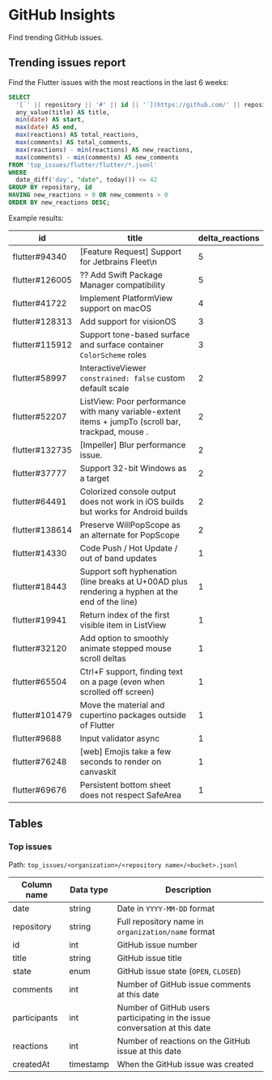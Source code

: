 # GitHub Insights

Find trending GitHub issues.

## Trending issues report

Find the Flutter issues with the most reactions in the last 6 weeks:

```sql
SELECT
  '[`' || repository || '#' || id || '`](https://github.com/' || repository || '/issues/' || id || ')' AS id,
  any_value(title) AS title,
  min(date) AS start,
  max(date) AS end,
  max(reactions) AS total_reactions,
  max(comments) AS total_comments,
  max(reactions) - min(reactions) AS new_reactions,
  max(comments) - min(comments) AS new_comments
FROM 'top_issues/flutter/flutter/*.jsonl'
WHERE
  date_diff('day', "date", today()) <= 42
GROUP BY repository, id
HAVING new_reactions > 0 OR new_comments > 0
ORDER BY new_reactions DESC;
```

Example results:

| id             | title                                                                                               | delta_reactions |
| -------------- | --------------------------------------------------------------------------------------------------- | --------------- |
| flutter#94340  | [Feature Request] Support for Jetbrains Fleet\n                                                     |               5 |
| flutter#126005 | ?? Add Swift Package Manager compatibility                                                          |               5 |
| flutter#41722  | Implement PlatformView support on macOS                                                             |               4 |
| flutter#128313 | Add support for visionOS                                                                            |               3 |
| flutter#115912 | Support tone-based surface and surface container `ColorScheme` roles                                |               3 |
| flutter#58997  | InteractiveViewer `constrained: false` custom default scale                                         |               2 |
| flutter#52207  | ListView: Poor performance with many variable-extent items + jumpTo (scroll bar, trackpad, mouse .  |               2 |
| flutter#132735 | [Impeller] Blur performance issue.                                                                  |               2 |
| flutter#37777  | Support 32-bit Windows as a target                                                                  |               2 |
| flutter#64491  | Colorized console output does not work in iOS builds but works for Android builds                   |               2 |
| flutter#138614 | Preserve WillPopScope as an alternate for PopScope                                                  |               2 |
| flutter#14330  | Code Push / Hot Update / out of band updates                                                        |               1 |
| flutter#18443  | Support soft hyphenation (line breaks at U+00AD plus rendering a hyphen at the end of the line)     |               1 |
| flutter#19941  | Return index of the first visible item in ListView                                                  |               1 |
| flutter#32120  | Add option to smoothly animate stepped mouse scroll deltas                                          |               1 |
| flutter#65504  | Ctrl+F support, finding text on a page (even when scrolled off screen)                              |               1 |
| flutter#101479 | Move the material and cupertino packages outside of Flutter                                         |               1 |
| flutter#9688   | Input validator async                                                                               |               1 |
| flutter#76248  | [web] Emojis take a few seconds to render on canvaskit                                              |               1 |
| flutter#69676  | Persistent bottom sheet does not respect SafeArea                                                   |               1 |

## Tables

### Top issues

Path: `top_issues/<organization>/<repository name>/<bucket>.jsonl`

Column name | Data type | Description
-- | -- | --
date | string | Date in `YYYY-MM-DD` format
repository | string | Full repository name in `organization/name` format
id | int | GitHub issue number
title | string | GitHub issue title
state | enum | GitHub issue state (`OPEN`, `CLOSED`)
comments | int | Number of GitHub issue comments at this date
participants | int | Number of GitHub users participating in the issue conversation at this date
reactions | int | Number of reactions on the GitHub issue at this date
createdAt | timestamp | When the GitHub issue was created

